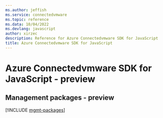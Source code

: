 ```yaml
---
ms.author: jeffish
ms.service: connectedvmware
ms.topic: reference
ms.data: 10/04/2022
ms.devlang: javascript
author: xirzec
description: Reference for Azure Connectedvmware SDK for JavaScript
title: Azure Connectedvmware SDK for JavaScript
---
```

# Azure Connectedvmware SDK for JavaScript - preview

## Management packages - preview
[!INCLUDE [mgmt-packages](connectedvmware-mgmt-index.md)]